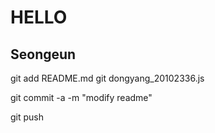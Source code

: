 

HELLO
=============
Seongeun 
-------------

git add README.md
git dongyang_20102336.js

git commit -a -m "modify readme"

git push
